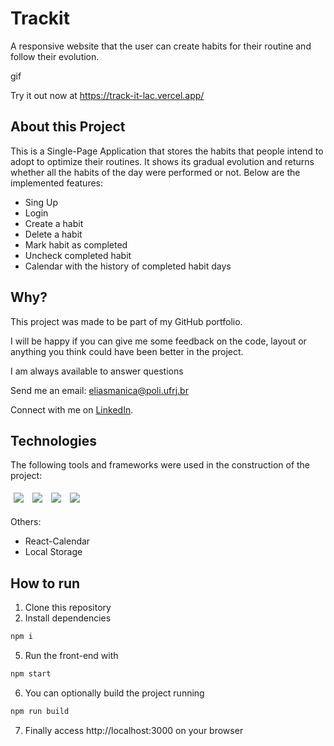 # Trackit

A responsive website that the user can create habits for their routine and follow their evolution.

gif

Try it out now at https://track-it-lac.vercel.app/

## About this Project

This is a Single-Page Application that stores the habits that people intend to adopt to optimize their routines. It shows its gradual evolution and returns whether all the habits of the day were performed or not. Below are the implemented features:

- Sing Up
- Login
- Create a habit
- Delete a habit
- Mark habit as completed
- Uncheck completed habit
- Calendar with the history of completed habit days

## Why?

This project was made to be part of my GitHub portfolio.

I will be happy if you can give me some feedback on the code, layout or anything you think could have been better in the project.

I am always available to answer questions

Send me an email: eliasmanica@poli.ufrj.br

Connect with me on [LinkedIn](https://www.linkedin.com/in/eliasmanica/).

## Technologies
The following tools and frameworks were used in the construction of the project:<br>
<p>
  <img style='margin: 5px;' src='https://img.shields.io/badge/React-20232A?style=for-the-badge&logo=react&logoColor=61DAFB'>
  <img style='margin: 5px;' src='https://img.shields.io/badge/React_Router-CA4245?style=for-the-badge&logo=react-router&logoColor=white'>
  <img style='margin: 5px;' src='https://img.shields.io/badge/styled--components-DB7093?style=for-the-badge&logo=styled-components&logoColor=white'>
  <img style='margin: 5px;' src='https://img.shields.io/badge/axios%20-%2320232a.svg?&style=for-the-badge&color=informational'>
</p>
Others:<br>

- React-Calendar
- Local Storage

## How to run

1. Clone this repository
1. Install dependencies
```bash
npm i
```
5. Run the front-end with
```bash
npm start
```
6. You can optionally build the project running
```bash
npm run build
```
7. Finally access http://localhost:3000 on your browser
